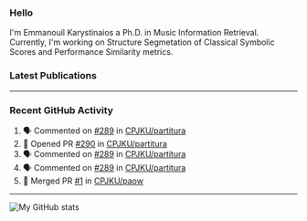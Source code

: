 ### Hello

I'm Emmanouil Karystinaios a Ph.D. in Music Information Retrieval.
Currently, I'm working on Structure Segmetation of Classical Symbolic Scores and Performance Similarity metrics.


### Latest Publications

<!-- BLOG-POST-LIST:START -->
<!-- BLOG-POST-LIST:END -->

---

### Recent GitHub Activity
  
<!--START_SECTION:activity-->
1. 🗣 Commented on [#289](https://github.com/CPJKU/partitura/issues/289) in [CPJKU/partitura](https://github.com/CPJKU/partitura)
2. 💪 Opened PR [#290](https://github.com/CPJKU/partitura/pull/290) in [CPJKU/partitura](https://github.com/CPJKU/partitura)
3. 🗣 Commented on [#289](https://github.com/CPJKU/partitura/issues/289) in [CPJKU/partitura](https://github.com/CPJKU/partitura)
4. 🗣 Commented on [#289](https://github.com/CPJKU/partitura/issues/289) in [CPJKU/partitura](https://github.com/CPJKU/partitura)
5. 🎉 Merged PR [#1](https://github.com/CPJKU/paow/pull/1) in [CPJKU/paow](https://github.com/CPJKU/paow)
<!--END_SECTION:activity-->

---

![My GitHub stats](https://github-readme-stats.vercel.app/api?username=manoskary&show_icons=true&theme=radical)


<!--
**manoskary/manoskary** is a ✨ _special_ ✨ repository because its `README.md` (this file) appears on your GitHub profile.

Here are some ideas to get you started:

- 🔭 I’m currently working on ...
- 🌱 I’m currently learning ...
- 👯 I’m looking to collaborate on ...
- 🤔 I’m looking for help with ...
- 💬 Ask me about ...
- 📫 How to reach me: ...
- 😄 Pronouns: ...
- ⚡ Fun fact: ...
-->
